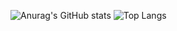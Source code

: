 ![Anurag's GitHub stats](https://github-readme-stats.vercel.app/api?username=yjg0815&show_icons=true&theme=radical)
![Top Langs](https://github-readme-stats.vercel.app/api/top-langs/?username=anuraghazra&layout=compact)
